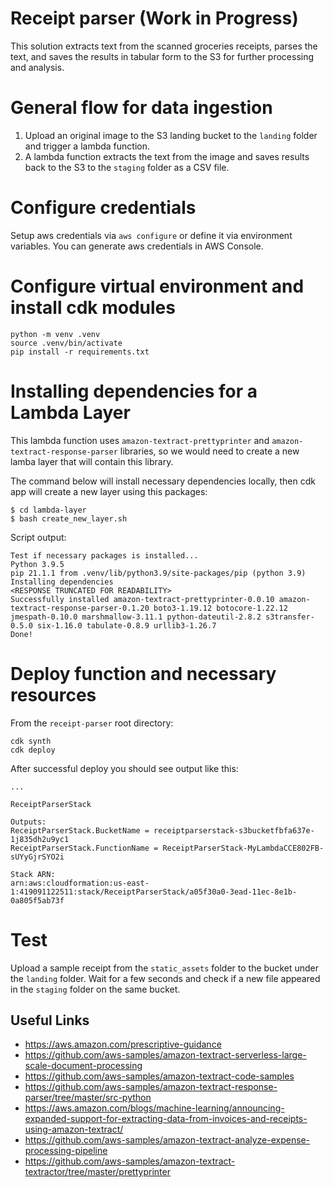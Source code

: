 # Receipt parser (Work in Progress)
This solution extracts text from the scanned groceries receipts, parses the text, and saves the results in tabular form to the S3 for further processing and analysis.

# General flow for data ingestion

1. Upload an original image to the S3 landing bucket to the `landing` folder and trigger a lambda function.
2. A lambda function extracts the text from the image and saves results back to the S3 to the `staging` folder as a CSV file.

# Configure credentials
Setup aws credentials via `aws configure` or define it via environment variables.
You can generate aws credentials in AWS Console.

# Configure virtual environment and install cdk modules

```
python -m venv .venv
source .venv/bin/activate
pip install -r requirements.txt
```

# Installing dependencies for a Lambda Layer 
This lambda function uses `amazon-textract-prettyprinter` and `amazon-textract-response-parser` libraries, so we would need to create a new lamba layer that will contain this library.

The command below will install necessary dependencies locally, then cdk app will create a new layer using this packages:
```
$ cd lambda-layer
$ bash create_new_layer.sh
```
Script output:
```
Test if necessary packages is installed...
Python 3.9.5
pip 21.1.1 from .venv/lib/python3.9/site-packages/pip (python 3.9)
Installing dependencies
<RESPONSE TRUNCATED FOR READABILITY>
Successfully installed amazon-textract-prettyprinter-0.0.10 amazon-textract-response-parser-0.1.20 boto3-1.19.12 botocore-1.22.12 jmespath-0.10.0 marshmallow-3.11.1 python-dateutil-2.8.2 s3transfer-0.5.0 six-1.16.0 tabulate-0.8.9 urllib3-1.26.7
Done!
```



# Deploy function and necessary resources
From the `receipt-parser` root directory:
```
cdk synth
cdk deploy

```

After successful deploy you should see output like this:
```
...

ReceiptParserStack

Outputs:
ReceiptParserStack.BucketName = receiptparserstack-s3bucketfbfa637e-1j835dh2u9yc1
ReceiptParserStack.FunctionName = ReceiptParserStack-MyLambdaCCE802FB-sUYyGjrSYO2i

Stack ARN:
arn:aws:cloudformation:us-east-1:419091122511:stack/ReceiptParserStack/a05f30a0-3ead-11ec-8e1b-0a805f5ab73f
```

# Test 
Upload a sample receipt from the `static_assets` folder to the bucket under the `landing` folder. Wait for a few seconds and check if a new file appeared in the `staging` folder on the same bucket.


## Useful Links
- https://aws.amazon.com/prescriptive-guidance
- https://github.com/aws-samples/amazon-textract-serverless-large-scale-document-processing
- https://github.com/aws-samples/amazon-textract-code-samples
- https://github.com/aws-samples/amazon-textract-response-parser/tree/master/src-python
- https://aws.amazon.com/blogs/machine-learning/announcing-expanded-support-for-extracting-data-from-invoices-and-receipts-using-amazon-textract/
- https://github.com/aws-samples/amazon-textract-analyze-expense-processing-pipeline
- https://github.com/aws-samples/amazon-textract-textractor/tree/master/prettyprinter
